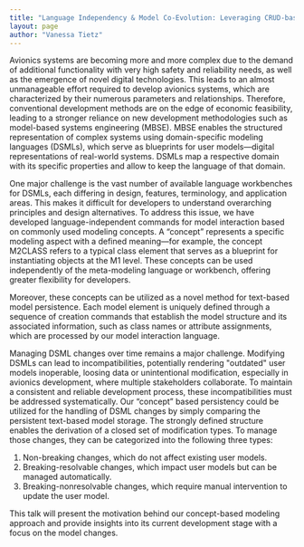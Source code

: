 ```yaml
---
title: "Language Independency & Model Co-Evolution: Leveraging CRUD-based Storage for Consistency & Reliability"
layout: page
author: "Vanessa Tietz"
---
```


Avionics systems are becoming more and more complex due to the demand of additional functionality
with very high safety and reliability needs, as well as the emergence of novel digital technologies. This
leads to an almost unmanageable effort required to develop avionics systems, which are characterized
by their numerous parameters and relationships. Therefore, conventional development methods are
on the edge of economic feasibility, leading to a stronger reliance on new development methodologies
such as model-based systems engineering (MBSE). MBSE enables the structured representation of
complex systems using domain-specific modeling languages (DSMLs), which serve as blueprints for
user models—digital representations of real-world systems. DSMLs map a respective domain with its
specific properties and allow to keep the language of that domain.

One major challenge is the vast number of available language workbenches for DSMLs, each differing
in design, features, terminology, and application areas. This makes it difficult for developers to
understand overarching principles and design alternatives. To address this issue, we have developed
language-independent commands for model interaction based on commonly used modeling concepts.
A “concept” represents a specific modeling aspect with a defined meaning—for example, the concept
M2CLASS refers to a typical class element that serves as a blueprint for instantiating objects at the M1
level. These concepts can be used independently of the meta-modeling language or workbench,
offering greater flexibility for developers.

Moreover, these concepts can be utilized as a novel method for text-based model persistence. Each
model element is uniquely defined through a sequence of creation commands that establish the model
structure and its associated information, such as class names or attribute assignments, which are
processed by our model interaction language.

Managing DSML changes over time remains a major challenge. Modifying DSMLs can lead to
incompatibilities, potentially rendering "outdated" user models inoperable, loosing data or
unintentional modification, especially in avionics development, where multiple stakeholders
collaborate. To maintain a consistent and reliable development process, these incompatibilities must
be addressed systematically. Our “concept” based persistency could be utilized for the handling of
DSML changes by simply comparing the persistent text-based model storage. The strongly defined
structure enables the derivation of a closed set of modification types. To manage those changes, they
can be categorized into the following three types:

1. Non-breaking changes, which do not affect existing user models.
2. Breaking-resolvable changes, which impact user models but can be managed automatically.
3. Breaking-nonresolvable changes, which require manual intervention to update the user
   model.

This talk will present the motivation behind our concept-based modeling approach and provide
insights into its current development stage with a focus on the model changes.